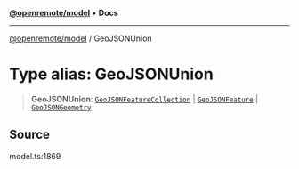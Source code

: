 [**@openremote/model**](../README.md) • **Docs**

***

[@openremote/model](../globals.md) / GeoJSONUnion

# Type alias: GeoJSONUnion

> **GeoJSONUnion**: [`GeoJSONFeatureCollection`](../interfaces/GeoJSONFeatureCollection.md) \| [`GeoJSONFeature`](../interfaces/GeoJSONFeature.md) \| [`GeoJSONGeometry`](../interfaces/GeoJSONGeometry.md)

## Source

model.ts:1869
